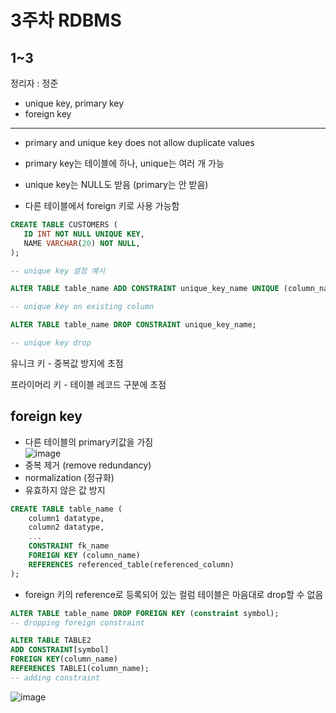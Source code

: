 # 3주차 RDBMS
## 1~3
정리자 : 정준

- unique key, primary key
- foreign key
<hr>

- primary and unique key does not allow duplicate values

- primary key는 테이블에 하나, unique는 여러 개 가능   
- unique key는 NULL도 받음 (primary는 안 받음)   
- 다른 테이블에서 foreign 키로 사용 가능함   
  
```sql
CREATE TABLE CUSTOMERS (
   ID INT NOT NULL UNIQUE KEY,
   NAME VARCHAR(20) NOT NULL,
);

-- unique key 설정 예시
```

```sql
ALTER TABLE table_name ADD CONSTRAINT unique_key_name UNIQUE (column_name);

-- unique key on existing column
```

```sql
ALTER TABLE table_name DROP CONSTRAINT unique_key_name;

-- unique key drop
```

유니크 키 - 중복값 방지에 초점

프라이머리 키 - 테이블 레코드 구분에 초점

## foreign key

- 다른 테이블의 primary키값을 가짐   
![image](https://github.com/2020134032/YC-Tech-Academy/assets/128214994/2758bb9f-476c-4510-b346-22c2eeb642ae)
- 중복 제거 (remove redundancy)
- normalization (정규화)
- 유효하지 않은 값 방지

```sql
CREATE TABLE table_name (
    column1 datatype,
    column2 datatype,
    ...
    CONSTRAINT fk_name 
	FOREIGN KEY (column_name) 
	REFERENCES referenced_table(referenced_column)
);
```

- foreign 키의 reference로 등록되어 있는 컬럼 테이블은 마음대로 drop할 수 없음
```sql
ALTER TABLE table_name DROP FOREIGN KEY (constraint symbol);
-- dropping foreign constraint

ALTER TABLE TABLE2 
ADD CONSTRAINT[symbol] 
FOREIGN KEY(column_name) 
REFERENCES TABLE1(column_name);
-- adding constraint
```

![image](https://github.com/2020134032/YC-Tech-Academy/assets/128214994/e06a5541-fb4d-49d5-8169-7868399c9ab4)


